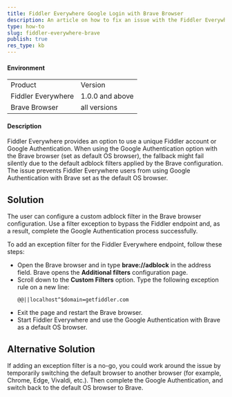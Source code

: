 ```yaml
---
title: Fiddler Everywhere Google Login with Brave Browser
description: An article on how to fix an issue with the Fiddler Everywhere Google authentication and the Brave browser
type: how-to
slug: fiddler-everywhere-brave
publish: true
res_type: kb
---
```



#### Environment

|   |   |
|---|---|
| Product  | Version |
| Fiddler Everywhere |  1.0.0 and above  |
| Brave Browser | all versions |

#### Description

Fiddler Everywhere provides an option to use a unique Fiddler account or Google Authentication. When using the Google Authentication option with the Brave browser (set as default OS browser), the fallback might fail silently due to the default adblock filters applied by the Brave configuration. The issue prevents Fiddler Everywhere users from using Google Authentication with Brave set as the default OS browser.

## Solution

The user can configure a custom adblock filter in the Brave browser configuration. Use a filter exception to bypass the Fiddler endpoint and, as a result, complete the Google Authentication process successfully.

To add an exception filter for the Fiddler Everywhere endpoint, follow these steps:

- Open the Brave browser and in type **brave://adblock** in the address field. Brave opens the **Additional filters** configuration page.
- Scroll down to the **Custom Filters** option. Type the following exception rule on a new line:
    ```
    @@||localhost^$domain=getfiddler.com
    ```
- Exit the page and restart the Brave browser.
- Start Fiddler Everywhere and use the Google Authentication with Brave as a default OS browser.

## Alternative Solution

If adding an exception filter is a no-go, you could work around the issue by temporarily switching the default browser to another browser (for example, Chrome, Edge, Vivaldi, etc.). Then complete the Google Authentication, and switch back to the default OS browser to Brave.